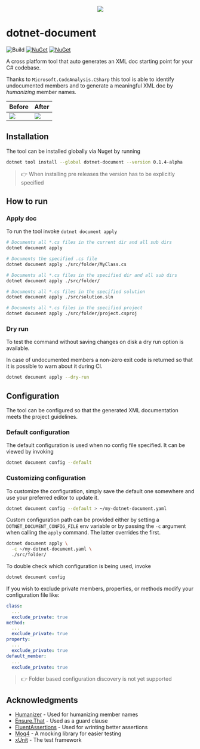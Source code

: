 <p align="center">
  <img src="art/dotnet-document.png"/>
</p>

# dotnet-document

![Build](https://github.com/p1va/dotnet-document/workflows/Build/badge.svg)
[![NuGet](https://img.shields.io/nuget/v/dotnet-document.svg)](https://www.nuget.org/packages/strategy) 
[![NuGet](https://img.shields.io/nuget/dt/dotnet-document.svg)](https://www.nuget.org/packages/strategy)


A cross platform tool that auto generates an XML doc starting point for your C# codebase.

Thanks to `Microsoft.CodeAnalysis.CSharp` this tool is able to identify undocumented members and to generate a meaningful XML doc by *humanizing* member names.

| **Before** | **After** |
|------------------------------------|---------------------------------|
|<img src="art/without-comment.png"/>|<img src="art/with-comment.png"/>|

## Installation
The tool can be installed globally via Nuget by running 

```sh
dotnet tool install --global dotnet-document --version 0.1.4-alpha
```
> 👉 When installing pre releases the version has to be explicitly specified

## How to run

### Apply doc

To run the tool invoke `dotnet document apply`

```sh
# Documents all *.cs files in the current dir and all sub dirs 
dotnet document apply

# Documents the specified .cs file
dotnet document apply ./src/folder/MyClass.cs

# Documents all *.cs files in the specified dir and all sub dirs 
dotnet document apply ./src/folder/

# Documents all *.cs files in the specified solution
dotnet document apply ./src/solution.sln

# Documents all *.cs files in the specified project
dotnet document apply ./src/folder/project.csproj
```

### Dry run
To test the command without saving changes on disk a dry run option is available.

In case of undocumented members a non-zero exit code is returned so that it is possible to warn about it  during CI.
```sh
dotnet document apply --dry-run
```
## Configuration

The tool can be configured so that the generated XML documentation meets  the project guidelines.

### Default configuration

The default configuration is used when no config file specified.
It can be viewed by invoking 
```sh
dotnet document config --default
```

### Customizing configuration

To customize the configuration, simply save the default one somewhere and use your preferred editor to update it.

```sh
dotnet document config --default > ~/my-dotnet-document.yaml
```

Custom configuration path can be provided either by setting a `DOTNET_DOCUMENT_CONFIG_FILE` env variable or by passing the `-c` argument when calling the `apply` command. The latter overrides the first.

```sh
dotnet document apply \
  -c ~/my-dotnet-document.yaml \
  ./src/folder/
```
To double check which configuration is being used, invoke
```sh
dotnet document config
```

If you wish to exclude private members, properties, or methods modify your configuration file like:

```yaml
class:
  ...
  exclude_private: true
method:
  ...
  exclude_private: true
property:
  ...
  exclude_private: true
default_member:
  ...
  exclude_private: true

```

> 👉 Folder based configuration discovery is not yet supported

## Acknowledgments
* [Humanizer](https://github.com/Humanizr/Humanizer) - Used for humanizing member names
* [Ensure.That](https://github.com/danielwertheim/Ensure.That) - Used as a guard clause
* [FluentAssertions](https://fluentassertions.com/) - Used for wrinting better assertions
* [Moq4](https://github.com/Moq/moq4) - A mocking library for easier testing
* [xUnit](https://github.com/xunit/xunit) - The test framework
